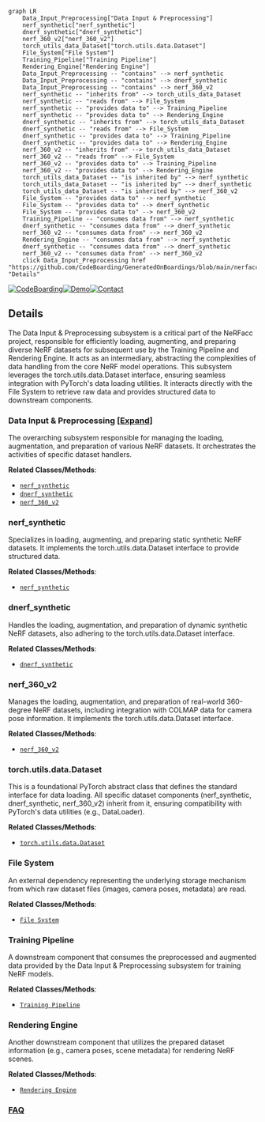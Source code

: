 ```mermaid
graph LR
    Data_Input_Preprocessing["Data Input & Preprocessing"]
    nerf_synthetic["nerf_synthetic"]
    dnerf_synthetic["dnerf_synthetic"]
    nerf_360_v2["nerf_360_v2"]
    torch_utils_data_Dataset["torch.utils.data.Dataset"]
    File_System["File System"]
    Training_Pipeline["Training Pipeline"]
    Rendering_Engine["Rendering Engine"]
    Data_Input_Preprocessing -- "contains" --> nerf_synthetic
    Data_Input_Preprocessing -- "contains" --> dnerf_synthetic
    Data_Input_Preprocessing -- "contains" --> nerf_360_v2
    nerf_synthetic -- "inherits from" --> torch_utils_data_Dataset
    nerf_synthetic -- "reads from" --> File_System
    nerf_synthetic -- "provides data to" --> Training_Pipeline
    nerf_synthetic -- "provides data to" --> Rendering_Engine
    dnerf_synthetic -- "inherits from" --> torch_utils_data_Dataset
    dnerf_synthetic -- "reads from" --> File_System
    dnerf_synthetic -- "provides data to" --> Training_Pipeline
    dnerf_synthetic -- "provides data to" --> Rendering_Engine
    nerf_360_v2 -- "inherits from" --> torch_utils_data_Dataset
    nerf_360_v2 -- "reads from" --> File_System
    nerf_360_v2 -- "provides data to" --> Training_Pipeline
    nerf_360_v2 -- "provides data to" --> Rendering_Engine
    torch_utils_data_Dataset -- "is inherited by" --> nerf_synthetic
    torch_utils_data_Dataset -- "is inherited by" --> dnerf_synthetic
    torch_utils_data_Dataset -- "is inherited by" --> nerf_360_v2
    File_System -- "provides data to" --> nerf_synthetic
    File_System -- "provides data to" --> dnerf_synthetic
    File_System -- "provides data to" --> nerf_360_v2
    Training_Pipeline -- "consumes data from" --> nerf_synthetic
    dnerf_synthetic -- "consumes data from" --> dnerf_synthetic
    nerf_360_v2 -- "consumes data from" --> nerf_360_v2
    Rendering_Engine -- "consumes data from" --> nerf_synthetic
    dnerf_synthetic -- "consumes data from" --> dnerf_synthetic
    nerf_360_v2 -- "consumes data from" --> nerf_360_v2
    click Data_Input_Preprocessing href "https://github.com/CodeBoarding/GeneratedOnBoardings/blob/main/nerfacc/Data_Input_Preprocessing.md" "Details"
```

[![CodeBoarding](https://img.shields.io/badge/Generated%20by-CodeBoarding-9cf?style=flat-square)](https://github.com/CodeBoarding/GeneratedOnBoardings)[![Demo](https://img.shields.io/badge/Try%20our-Demo-blue?style=flat-square)](https://www.codeboarding.org/demo)[![Contact](https://img.shields.io/badge/Contact%20us%20-%20contact@codeboarding.org-lightgrey?style=flat-square)](mailto:contact@codeboarding.org)

## Details

The Data Input & Preprocessing subsystem is a critical part of the NeRFacc project, responsible for efficiently loading, augmenting, and preparing diverse NeRF datasets for subsequent use by the Training Pipeline and Rendering Engine. It acts as an intermediary, abstracting the complexities of data handling from the core NeRF model operations. This subsystem leverages the torch.utils.data.Dataset interface, ensuring seamless integration with PyTorch's data loading utilities. It interacts directly with the File System to retrieve raw data and provides structured data to downstream components.

### Data Input & Preprocessing [[Expand]](./Data_Input_Preprocessing.md)
The overarching subsystem responsible for managing the loading, augmentation, and preparation of various NeRF datasets. It orchestrates the activities of specific dataset handlers.


**Related Classes/Methods**:

- <a href="https://github.com/nerfstudio-project/nerfacc/blob/master/examples/datasets/nerf_synthetic.py" target="_blank" rel="noopener noreferrer">`nerf_synthetic`</a>
- <a href="https://github.com/nerfstudio-project/nerfacc/blob/master/examples/datasets/dnerf_synthetic.py" target="_blank" rel="noopener noreferrer">`dnerf_synthetic`</a>
- <a href="https://github.com/nerfstudio-project/nerfacc/blob/master/examples/datasets/nerf_360_v2.py" target="_blank" rel="noopener noreferrer">`nerf_360_v2`</a>


### nerf_synthetic
Specializes in loading, augmenting, and preparing static synthetic NeRF datasets. It implements the torch.utils.data.Dataset interface to provide structured data.


**Related Classes/Methods**:

- <a href="https://github.com/nerfstudio-project/nerfacc/blob/master/examples/datasets/nerf_synthetic.py" target="_blank" rel="noopener noreferrer">`nerf_synthetic`</a>


### dnerf_synthetic
Handles the loading, augmentation, and preparation of dynamic synthetic NeRF datasets, also adhering to the torch.utils.data.Dataset interface.


**Related Classes/Methods**:

- <a href="https://github.com/nerfstudio-project/nerfacc/blob/master/examples/datasets/dnerf_synthetic.py" target="_blank" rel="noopener noreferrer">`dnerf_synthetic`</a>


### nerf_360_v2
Manages the loading, augmentation, and preparation of real-world 360-degree NeRF datasets, including integration with COLMAP data for camera pose information. It implements the torch.utils.data.Dataset interface.


**Related Classes/Methods**:

- <a href="https://github.com/nerfstudio-project/nerfacc/blob/master/examples/datasets/nerf_360_v2.py" target="_blank" rel="noopener noreferrer">`nerf_360_v2`</a>


### torch.utils.data.Dataset
This is a foundational PyTorch abstract class that defines the standard interface for data loading. All specific dataset components (nerf_synthetic, dnerf_synthetic, nerf_360_v2) inherit from it, ensuring compatibility with PyTorch's data utilities (e.g., DataLoader).


**Related Classes/Methods**:

- <a href="https://github.com/nerfstudio-project/nerfacc/blob/master/" target="_blank" rel="noopener noreferrer">`torch.utils.data.Dataset`</a>


### File System
An external dependency representing the underlying storage mechanism from which raw dataset files (images, camera poses, metadata) are read.


**Related Classes/Methods**:

- <a href="https://github.com/nerfstudio-project/nerfacc/blob/master/" target="_blank" rel="noopener noreferrer">`File System`</a>


### Training Pipeline
A downstream component that consumes the preprocessed and augmented data provided by the Data Input & Preprocessing subsystem for training NeRF models.


**Related Classes/Methods**:

- <a href="https://github.com/nerfstudio-project/nerfacc/blob/master/" target="_blank" rel="noopener noreferrer">`Training Pipeline`</a>


### Rendering Engine
Another downstream component that utilizes the prepared dataset information (e.g., camera poses, scene metadata) for rendering NeRF scenes.


**Related Classes/Methods**:

- <a href="https://github.com/nerfstudio-project/nerfacc/blob/master/" target="_blank" rel="noopener noreferrer">`Rendering Engine`</a>




### [FAQ](https://github.com/CodeBoarding/GeneratedOnBoardings/tree/main?tab=readme-ov-file#faq)